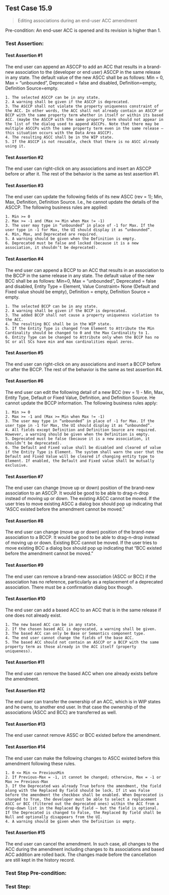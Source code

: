 ## Test Case 15.9

> Editing associations during an end-user ACC amendment

Pre-condition: An end-user ACC is opened and its revision is higher than 1.

### Test Assertion:

#### Test Assertion #1
The end user can append an ASCCP to add an ACC that results in a brand-new association to the (developer or end user) ASCCP in the same release in any state. The default value of the new ASCC shall be as follows: Min = 0, Max = “unbounded”, Deprecated = false and disabled, Definition=empty, Definition Source=empty.

	1. The selected ASCCP can be in any state.
	2. A warning shall be given if the ASCCP is deprecated.
	3. The ASCCP shall not violate the property uniqueness constraint of the ACC. In other words, the ACC shall not already contain an ASCCP or BCCP with the same property term whether in itself or within its based ACC. (maybe the ASCCP with the same property term should not appear in the list of the dialog used to append ASCCPs. Note that there may be multiple ASCCPs with the same property term even in the same release – this situation occurs with the Data Area ASCCP).
	4. The resulting ASCC shall be in the WIP state.
	5. If the ASCCP is not reusable, check that there is no ASCC already using it.

#### Test Assertion #2
The end user can right-click on any associations and insert an ASCCP before or after it. The rest of the behavior is the same as test assertion #1.

#### Test Assertion #3
The end user can update the following fields of its new ASCC (rev = 1); Min, Max, Definition, Definition Source. I.e., he cannot update the details of the ASCCP. The following business rules are applied:

	1. Min >= 0
	2. Max >= -1 and (Max >= Min when Max != -1)
	3. The user may type in “unbounded” in place of -1 for Max. If the user type in -1 for Max, the UI should display it as “unbounded”.
	4. Min, Max, and Deprecated are required.
	5. A warning should be given when the Definition is empty.
	6. Deprecated must be false and locked (because it is a new association, it shouldn’t be deprecated).

#### Test Assertion #4
The end user can append a BCCP to an ACC that results in an association to the BCCP in the same release in any state. The default value of the new BCC shall be as follows: Min=0, Max = “unbounded”, Deprecated = false and disabled, Entity Type = Element, Value Constraint= None (Default and Fixed value should be empty), Definition = empty, Definition Source = empty.

	1. The selected BCCP can be in any state.
	2. A warning shall be given if the BCCP is deprecated.
	3. The added BCCP shall not cause a property uniqueness violation to the ACC.
	4. The resulting BCC shall be in the WIP state.
	5. If the Entity Type is changed from Element to Attribute the Min Cardinality should be changed to 0 and the Max Cardinality to 1.
	6. Entity Type can be changed to Attribute only when the BCCP has no SC or all SCs have min and max cardinalities equal zeros.

#### Test Assertion #5
The end user can right-click on any associations and insert a BCCP before or after the BCCP. The rest of the behavior is the same as test assertion #4.

#### Test Assertion #6
The end user can edit the following detail of a new BCC (rev = 1) - Min, Max, Entity Type, Default or Fixed Value, Definition, and Definition Source. He cannot update the BCCP information. The following business rules apply:

	1. Min >= 0
	2. Max >= -1 and (Max >= Min when Max != -1)
	3. The user may type in “unbounded” in place of -1 for Max. If the user type in -1 for Max, the UI should display it as “unbounded”.
	4. All fields except Definition and Definition Source are required. However, a warning should be given when the Definition is empty.
	5. Deprecated must be false (because it is a new association, it shouldn’t be deprecated).
	6. The Default and Fixed value shall be disabled and cleared of value if the Entity Type is Element. The system shall warn the user that the Default and Fixed Value will be cleared if changing entity type to Element. If enabled, the Default and Fixed value shall be mutually exclusive.

#### Test Assertion #7
The end user can change (move up or down) position of the brand-new association to an ASCCP. It would be good to be able to drag-n-drop instead of moving up or down. The existing ASCC cannot be moved. If the user tries to move existing ASCC a dialog box should pop up indicating that “ASCC existed before the amendment cannot be moved.”

#### Test Assertion #8
The end user can change (move up or down) position of the brand-new association to a BCCP. It would be good to be able to drag-n-drop instead of moving up or down. Existing BCC cannot be moved. If the user tries to move existing BCC a dialog box should pop up indicating that “BCC existed before the amendment cannot be moved.”

#### Test Assertion #9
The end user can remove a brand-new association (ASCC or BCC) if the association has no reference, particularly as a replacement of a deprecated association. There must be a confirmation dialog box though.

#### Test Assertion #10
The end user can add a based ACC to an ACC that is in the same release if one does not already exist.

	1. The new based ACC can be in any state.
	2. If the chosen based ACC is deprecated, a warning shall be given.
	3. The based ACC can only be Base or Semantics component type.
	4. The end user cannot change the fields of the base ACC.
	5. The based ACC should not contain an ASCCP or a BCCP with the same property term as those already in the ACC itself (property uniqueness).

#### Test Assertion #11
The end user can remove the based ACC when one already exists before the amendment.

#### Test Assertion #12
The end user can transfer the ownership of an ACC, which is in WIP states and he owns, to another end user. In that case the ownership of the associations (ASCC and BCC) are transferred as well.

#### Test Assertion #13
The end user cannot remove ASSC or BCC existed before the amendment.

#### Test Assertion #14
The end user can make the following changes to ASCC existed before this amendment following these rules.

	1. 0 <= Min <= PreviousMin
	2. If Previous-Max = -1, it cannot be changed; otherwise, Max = -1 or Max >= Previous-Max
	3. If the Deprecated was already True before the amendment, the field along with the Replaced By field should be lock. If it was False before the amendment the checkbox shall be enabled. When Deprecated is changed to True, the developer must be able to select a replacement ASCC or BCC (filtered out the deprecated ones) within the ACC from a drop-down list in the Replaced By field – but the field is optional. If the Deprecated is changed to False, the Replaced By field shall be Null and optionally disappears from the UI.
	4. A warning should be given when the Definition is empty.

#### Test Assertion #15
The end user can cancel the amendment. In such case, all changes to the ACC during the amendment including changes to its associations and based ACC addition are rolled back. The changes made before the cancellation are still kept in the history record.

### Test Step Pre-condition:



### Test Step: